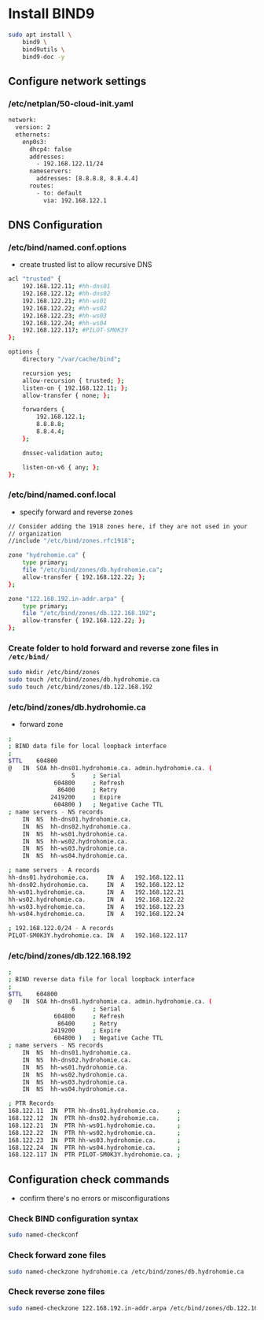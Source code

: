 # Install BIND9 
```bash
sudo apt install \
	bind9 \
	bind9utils \
	bind9-doc -y
```

## Configure network settings
### /etc/netplan/50-cloud-init.yaml
```bash
network:
  version: 2
  ethernets:
    enp0s3:
      dhcp4: false
      addresses:
        - 192.168.122.11/24
      nameservers:
        addresses: [8.8.8.8, 8.8.4.4]
      routes:
        - to: default
          via: 192.168.122.1
```

## DNS Configuration
### /etc/bind/named.conf.options
- create trusted list to allow recursive DNS

```bash
acl "trusted" {
	192.168.122.11;	#hh-dns01
	192.168.122.12;	#hh-dns02
	192.168.122.21;	#hh-ws01
	192.168.122.22;	#hh-ws02
	192.168.122.23;	#hh-ws03
	192.168.122.24;	#hh-ws04
	192.168.122.117; #PILOT-SM0K3Y
};

options {
	directory "/var/cache/bind";

	recursion yes;
	allow-recursion { trusted; };
	listen-on { 192.168.122.11; };
	allow-transfer { none; };

	forwarders {
		192.168.122.1;
		8.8.8.8;
		8.8.4.4;
	};

	dnssec-validation auto;

	listen-on-v6 { any; };
};
```

### /etc/bind/named.conf.local
- specify forward and reverse zones
```bash
// Consider adding the 1918 zones here, if they are not used in your
// organization
//include "/etc/bind/zones.rfc1918";

zone "hydrohomie.ca" {
	type primary;
	file "/etc/bind/zones/db.hydrohomie.ca";
	allow-transfer { 192.168.122.22; };
};

zone "122.168.192.in-addr.arpa" {
	type primary;
	file "/etc/bind/zones/db.122.168.192";
	allow-transfer { 192.168.122.22; };
};
```

### Create folder to hold forward and reverse zone files in `/etc/bind/`
```bash
sudo mkdir /etc/bind/zones
sudo touch /etc/bind/zones/db.hydrohomie.ca
sudo touch /etc/bind/zones/db.122.168.192
```

### /etc/bind/zones/db.hydrohomie.ca
- forward zone
```bash
;
; BIND data file for local loopback interface
;
$TTL	604800
@	IN	SOA	hh-dns01.hydrohomie.ca. admin.hydrohomie.ca. (
			      5		; Serial
			 604800		; Refresh
			  86400		; Retry
			2419200		; Expire
			 604800 )	; Negative Cache TTL
; name servers - NS records
	IN	NS	hh-dns01.hydrohomie.ca.
	IN	NS	hh-dns02.hydrohomie.ca.
	IN	NS	hh-ws01.hydrohomie.ca.
	IN	NS	hh-ws02.hydrohomie.ca.
	IN	NS	hh-ws03.hydrohomie.ca.
	IN	NS	hh-ws04.hydrohomie.ca.

; name servers - A records
hh-dns01.hydrohomie.ca.		IN	A	192.168.122.11
hh-dns02.hydrohomie.ca.		IN	A	192.168.122.12
hh-ws01.hydrohomie.ca.		IN	A	192.168.122.21
hh-ws02.hydrohomie.ca.		IN	A	192.168.122.22
hh-ws03.hydrohomie.ca.		IN	A	192.168.122.23
hh-ws04.hydrohomie.ca.		IN	A	192.168.122.24

; 192.168.122.0/24 - A records
PILOT-SM0K3Y.hydrohomie.ca.	IN	A	192.168.122.117
```

### /etc/bind/zones/db.122.168.192
```bash
;
; BIND reverse data file for local loopback interface
;
$TTL	604800
@	IN	SOA	hh-dns01.hydrohomie.ca. admin.hydrohomie.ca. (
			      6		; Serial
			 604800		; Refresh
			  86400		; Retry
			2419200		; Expire
			 604800 )	; Negative Cache TTL
; name servers - NS records
	IN	NS	hh-dns01.hydrohomie.ca.
	IN	NS	hh-dns02.hydrohomie.ca.
	IN	NS	hh-ws01.hydrohomie.ca.
	IN	NS	hh-ws02.hydrohomie.ca.
	IN	NS	hh-ws03.hydrohomie.ca.
	IN	NS	hh-ws04.hydrohomie.ca.

; PTR Records
168.122.11	IN	PTR	hh-dns01.hydrohomie.ca.		;
168.122.12	IN	PTR	hh-dns02.hydrohomie.ca.		;
168.122.21	IN	PTR	hh-ws01.hydrohomie.ca.		;
168.122.22	IN	PTR	hh-ws02.hydrohomie.ca.		;
168.122.23	IN	PTR	hh-ws03.hydrohomie.ca.		;
168.122.24	IN	PTR	hh-ws04.hydrohomie.ca.		;
168.122.117	IN	PTR	PILOT-SM0K3Y.hydrohomie.ca.	;
```

## Configuration check commands
- confirm there's no errors or misconfigurations

### Check BIND configuration syntax
```bash
sudo named-checkconf
```

### Check forward zone files
```bash
sudo named-checkzone hydrohomie.ca /etc/bind/zones/db.hydrohomie.ca
```


### Check reverse zone files
```bash
sudo named-checkzone 122.168.192.in-addr.arpa /etc/bind/zones/db.122.168.192
```


